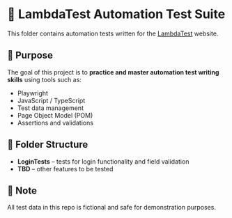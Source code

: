 # 🚀 LambdaTest Automation Test Suite

This folder contains automation tests written for the [LambdaTest](https://ecommerce-playground.lambdatest.io) website.

## 🎯 Purpose

The goal of this project is to **practice and master automation test writing skills** using tools such as:

- Playwright
- JavaScript / TypeScript
- Test data management
- Page Object Model (POM)
- Assertions and validations

## 📁 Folder Structure

- **LoginTests** – tests for login functionality and field validation
- **TBD** – other features to be tested

##  🔐 Note

All test data in this repo is fictional and safe for demonstration purposes.

